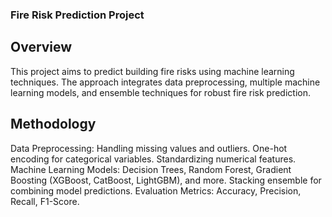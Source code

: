 ### Fire Risk Prediction Project
## Overview
This project aims to predict building fire risks using machine learning techniques. The approach integrates data preprocessing, multiple machine learning models, and ensemble techniques for robust fire risk prediction.

## Methodology
Data Preprocessing:
Handling missing values and outliers.
One-hot encoding for categorical variables.
Standardizing numerical features.
Machine Learning Models:
Decision Trees, Random Forest, Gradient Boosting (XGBoost, CatBoost, LightGBM), and more.
Stacking ensemble for combining model predictions.
Evaluation Metrics:
Accuracy, Precision, Recall, F1-Score.